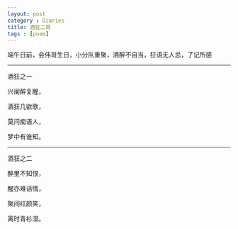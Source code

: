 ```yaml
---
layout: post
category : Diaries
title: 酒狂二首
tags : [poem]
---
```



端午日前，会伟哥生日，小分队重聚，酒醉不自当，狂语无人忌，了记所感

 ---

 酒狂之一   

兴阑醉复醒，

酒狂几欲歌，

莫问痴语人，

梦中有谁知。

 ---

酒狂之二 

醉里不知恨，

醒亦难话情，

聚间红颜笑，

离时青衫湿。

